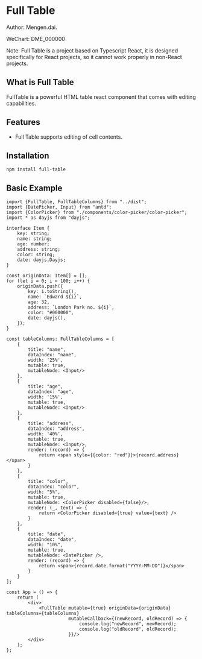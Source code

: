 # Full Table

Author: Mengen.dai.

WeChart: DME_000000

Note: Full Table is a project based on Typescript React, it is designed specifically for React projects, so it cannot work properly in non-React projects.

## What is Full Table

FullTable is a powerful HTML table react component that comes with editing capabilities. 

## **Features**

* Full Table supports editing of cell contents.

## **Installation**

```shell
npm install full-table
```

## **Basic Example**

```tsx
import {FullTable, FullTableColumns} from "../dist";
import {DatePicker, Input} from "antd";
import {ColorPicker} from "./components/color-picker/color-picker";
import * as dayjs from "dayjs";

interface Item {
    key: string;
    name: string;
    age: number;
    address: string;
    color: string;
    date: dayjs.Dayjs;
}

const originData: Item[] = [];
for (let i = 0; i < 100; i++) {
    originData.push({
        key: i.toString(),
        name: `Edward ${i}`,
        age: 32,
        address: `London Park no. ${i}`,
        color: "#000000",
        date: dayjs(),
    });
}

const tableColumns: FullTableColumns = [
    {
        title: "name",
        dataIndex: "name",
        width: '25%',
        mutable: true,
        mutableNode: <Input/>
    },
    {
        title: "age",
        dataIndex: "age",
        width: '15%',
        mutable: true,
        mutableNode: <Input/>
    },
    {
        title: "address",
        dataIndex: "address",
        width: '40%',
        mutable: true,
        mutableNode: <Input/>,
        render: (record) => {
            return <span style={{color: "red"}}>{record.address}</span>
        }
    },
    {
        title: "color",
        dataIndex: "color",
        width: "5%",
        mutable: true,
        mutableNode: <ColorPicker disabled={false}/>,
        render: (_, text) => {
            return <ColorPicker disabled={true} value={text} />
        }
    },
    {
        title: "date",
        dataIndex: "date",
        width: "10%",
        mutable: true,
        mutableNode: <DatePicker />,
        render: (record) => {
            return <span>{record.date.format("YYYY-MM-DD")}</span>
        }
    }
];

const App = () => {
    return (
        <div>
            <FullTable mutable={true} originData={originData} tableColumns={tableColumns}
                       mutableCallback={(newRecord, oldRecord) => {
                           console.log("newRecord", newRecord);
                           console.log("oldRecord", oldRecord);
                       }}/>
        </div>
    );
};
```